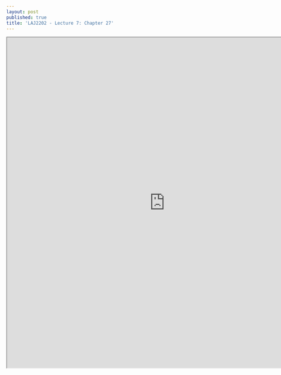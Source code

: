 ```yaml
---
layout: post
published: true
title: 'LAJ2202 - Lecture 7: Chapter 27'
---
```

<iframe src="https://drive.google.com/file/d/1ZOf0RH0_0ukTXiPK_PBOJ32mUc4vnYRV/preview" width="840" height="880"></iframe>
